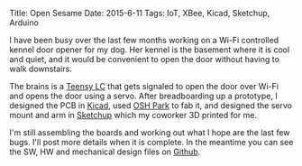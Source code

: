 Title: Open Sesame 
Date: 2015-6-11
Tags: IoT, XBee, Kicad, Sketchup, Arduino

I have been busy over the last few months working on a Wi-Fi controlled kennel door opener for
my dog. Her kennel is the basement where it is cool and quiet, and it would be convenient to open
the door without having to walk downstairs.

The brains is a [Teensy LC](https://www.pjrc.com/teensy/teensyLC.html) that gets signaled
to open the door over Wi-Fi and opens the door using a servo. After breadboarding up a prototype,
I designed the PCB in [Kicad](http://www.kicad-pcb.org/), used [OSH Park](https://oshpark.com/)
to fab it, and designed the servo mount and arm in [Sketchup](http://www.sketchup.com/) which
my coworker 3D printed for me.

I'm still assembling the boards and working out what I hope are the last few bugs. I'll post
more details when it is complete. In the meantime you can see the SW, HW and mechanical design
files on [Github](https://github.com/tpmanley/dogcage).

